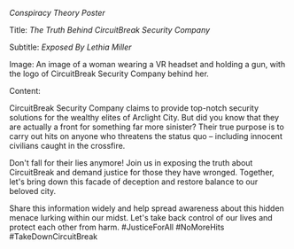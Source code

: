 
*Conspiracy Theory Poster*

Title: *The Truth Behind CircuitBreak Security Company*

Subtitle: *Exposed By Lethia Miller*

Image: An image of a woman wearing a VR headset and holding a gun, with the logo of CircuitBreak Security Company behind her.

Content:

CircuitBreak Security Company claims to provide top-notch security solutions for the wealthy elites of Arclight City. But did you know that they are actually a front for something far more sinister? Their true purpose is to carry out hits on anyone who threatens the status quo – including innocent civilians caught in the crossfire.

Don't fall for their lies anymore! Join us in exposing the truth about CircuitBreak and demand justice for those they have wronged. Together, let's bring down this facade of deception and restore balance to our beloved city.

Share this information widely and help spread awareness about this hidden menace lurking within our midst. Let's take back control of our lives and protect each other from harm. #JusticeForAll #NoMoreHits #TakeDownCircuitBreak
